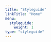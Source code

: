 ```yaml
---
title: "Styleguide"
linkTitle: "Home"
menu: 
  styleguide:
    weight: 1
type: "styleguide"
---
```

